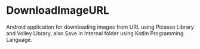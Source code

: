 # DownloadImageURL
Android application for downloading images from URL using Picasso Library and Volley Library, also Save in Internal folder using Kotlin Programming Language.
